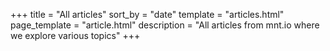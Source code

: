 +++
title = "All articles"
sort_by = "date"
template = "articles.html"
page_template = "article.html"
description = "All articles from mnt.io where we explore various topics"
+++
